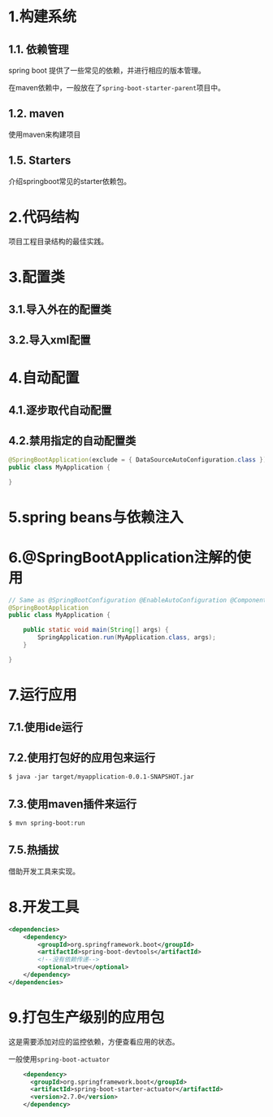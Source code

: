 # 1.构建系统

## 1.1. 依赖管理

spring boot 提供了一些常见的依赖，并进行相应的版本管理。

在maven依赖中，一般放在了`spring-boot-starter-parent`项目中。

## 1.2. maven

使用maven来构建项目

## 1.5. Starters

介绍springboot常见的starter依赖包。

# 2.代码结构

项目工程目录结构的最佳实践。

# 3.配置类

## 3.1.导入外在的配置类

## 3.2.导入xml配置

# 4.自动配置

## 4.1.逐步取代自动配置

## 4.2.禁用指定的自动配置类

```java
@SpringBootApplication(exclude = { DataSourceAutoConfiguration.class })
public class MyApplication {

}
```

# 5.spring beans与依赖注入

# 6.@SpringBootApplication注解的使用

```java
// Same as @SpringBootConfiguration @EnableAutoConfiguration @ComponentScan
@SpringBootApplication
public class MyApplication {

    public static void main(String[] args) {
        SpringApplication.run(MyApplication.class, args);
    }

}
```

# 7.运行应用

## 7.1.使用ide运行

## 7.2.使用打包好的应用包来运行

```shell
$ java -jar target/myapplication-0.0.1-SNAPSHOT.jar
```



## 7.3.使用maven插件来运行

```shell
$ mvn spring-boot:run
```

## 7.5.热插拔

借助开发工具来实现。

# 8.开发工具

```xml
<dependencies>
    <dependency>
        <groupId>org.springframework.boot</groupId>
        <artifactId>spring-boot-devtools</artifactId>
        <!--没有依赖传递-->
        <optional>true</optional>
    </dependency>
</dependencies>
```



# 9.打包生产级别的应用包

这是需要添加对应的监控依赖，方便查看应用的状态。

一般使用`spring-boot-actuator`

```xml
    <dependency>
      <groupId>org.springframework.boot</groupId>
      <artifactId>spring-boot-starter-actuator</artifactId>
      <version>2.7.0</version>
    </dependency>
```

